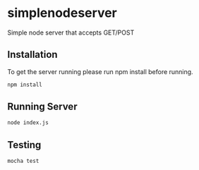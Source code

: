 # simplenodeserver
Simple node server that accepts GET/POST

## Installation

To get the server running please run npm install before running.

```bash
npm install
```

## Running Server

```bash
node index.js
```

## Testing

```bash
mocha test
```
